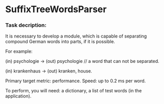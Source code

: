 # SuffixTreeWordsParser
### Task decription:
It is necessary to develop a module, which is capable of separating compound German words into parts, if it is possible.

For example:

(in) psychologie -> (out) psychologie // a word that can not be separated.

(in) krankenhaus -> (out) kranken, house.

Primary target metric: performance.
Speed: up to 0.2 ms per word.

To perform, you will need: a dictionary, a list of test words (in the application).
